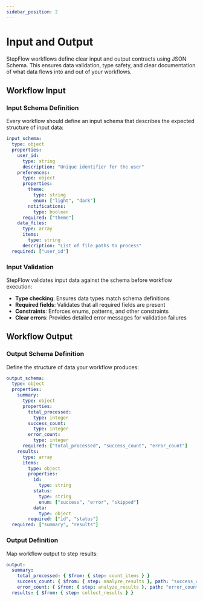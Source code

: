 ```yaml
---
sidebar_position: 2
---
```


# Input and Output

StepFlow workflows define clear input and output contracts using JSON Schema. This ensures data validation, type safety, and clear documentation of what data flows into and out of your workflows.

## Workflow Input

### Input Schema Definition

Every workflow should define an input schema that describes the expected structure of input data:

```yaml
input_schema:
  type: object
  properties:
    user_id:
      type: string
      description: "Unique identifier for the user"
    preferences:
      type: object
      properties:
        theme:
          type: string
          enum: ["light", "dark"]
        notifications:
          type: boolean
      required: ["theme"]
    data_files:
      type: array
      items:
        type: string
      description: "List of file paths to process"
  required: ["user_id"]
```

### Input Validation

StepFlow validates input data against the schema before workflow execution:

- **Type checking**: Ensures data types match schema definitions
- **Required fields**: Validates that all required fields are present
- **Constraints**: Enforces enums, patterns, and other constraints
- **Clear errors**: Provides detailed error messages for validation failures

## Workflow Output

### Output Schema Definition

Define the structure of data your workflow produces:

```yaml
output_schema:
  type: object
  properties:
    summary:
      type: object
      properties:
        total_processed:
          type: integer
        success_count:
          type: integer
        error_count:
          type: integer
      required: ["total_processed", "success_count", "error_count"]
    results:
      type: array
      items:
        type: object
        properties:
          id:
            type: string
          status:
            type: string
            enum: ["success", "error", "skipped"]
          data:
            type: object
        required: ["id", "status"]
  required: ["summary", "results"]
```

### Output Definition

Map workflow output to step results:

```yaml
output:
  summary:
    total_processed: { $from: { step: count_items } }
    success_count: { $from: { step: analyze_results }, path: "success_count" }
    error_count: { $from: { step: analyze_results }, path: "error_count" }
  results: { $from: { step: collect_results } }
```